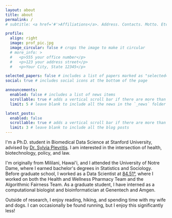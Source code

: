 ```yaml
---
layout: about
title: about
permalink: /
# subtitle: <a href='#'>Affiliations</a>. Address. Contacts. Motto. Etc.

profile:
  align: right
  image: prof_pic.jpg
  image_circular: false # crops the image to make it circular
  # more_info: >
  #   <p>555 your office number</p>
  #   <p>123 your address street</p>
  #   <p>Your City, State 12345</p>

selected_papers: false # includes a list of papers marked as "selected={true}"
social: true # includes social icons at the bottom of the page

announcements:
  enabled: false # includes a list of news items
  scrollable: true # adds a vertical scroll bar if there are more than 3 news items
  limit: 5 # leave blank to include all the news in the `_news` folder

latest_posts:
  enabled: false
  scrollable: true # adds a vertical scroll bar if there are more than 3 new posts items
  limit: 3 # leave blank to include all the blog posts
---
```


I'm a Ph.D. student in Biomedical Data Science at Stanford University, advised by [Dr. Sylvia Plevritis](https://plevritislab.stanford.edu/). I am interested in the intersection of health, biotechnology, policy, and law. 

<!-- My research interests are in biostatistics and computational methods development for the analysis of spatial omics data.  -->

I'm originally from Mililani, Hawai'i, and I attended the University of Notre Dame, where I earned bachelor's degrees in Statistics and Sociology. Before graduate school, I worked as a Data Scientist at [84.51&deg;](https://www.8451.com/), where I worked on both the Health and Wellness Pharmacy Team and the Algorithmic Fairness Team. As a graduate student, I have interned as a computational biologist and bioinformatician at Genentech and Amgen. 

Outside of research, I enjoy reading, hiking, and spending time with my wife and dogs. I can occasionally be found running, but I enjoy this significantly less!

<!-- 
Write your biography here. Tell the world about yourself. Link to your favorite [subreddit](http://reddit.com). You can put a picture in, too. The code is already in, just name your picture `prof_pic.jpg` and put it in the `img/` folder.

Put your address / P.O. box / other info right below your picture. You can also disable any of these elements by editing `profile` property of the YAML header of your `_pages/about.md`. Edit `_bibliography/papers.bib` and Jekyll will render your [publications page](/al-folio/publications/) automatically.

Link to your social media connections, too. This theme is set up to use [Font Awesome icons](https://fontawesome.com/) and [Academicons](https://jpswalsh.github.io/academicons/), like the ones below. Add your Facebook, Twitter, LinkedIn, Google Scholar, or just disable all of them. -->
